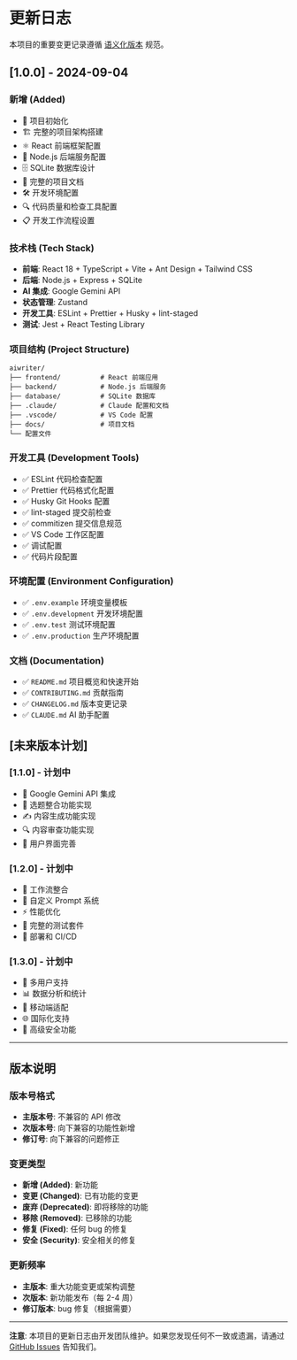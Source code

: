 # 更新日志

本项目的重要变更记录遵循 [语义化版本](https://semver.org/lang/zh-CN/) 规范。

## [1.0.0] - 2024-09-04

### 新增 (Added)
- 🎉 项目初始化
- 🏗️ 完整的项目架构搭建
- ⚛️ React 前端框架配置
- 🔧 Node.js 后端服务配置
- 🗄️ SQLite 数据库设计
- 📝 完整的项目文档
- 🛠️ 开发环境配置
- 🔍 代码质量和检查工具配置
- 📋 开发工作流程设置

### 技术栈 (Tech Stack)
- **前端**: React 18 + TypeScript + Vite + Ant Design + Tailwind CSS
- **后端**: Node.js + Express + SQLite
- **AI 集成**: Google Gemini API
- **状态管理**: Zustand
- **开发工具**: ESLint + Prettier + Husky + lint-staged
- **测试**: Jest + React Testing Library

### 项目结构 (Project Structure)
```
aiwriter/
├── frontend/          # React 前端应用
├── backend/           # Node.js 后端服务
├── database/          # SQLite 数据库
├── .claude/           # Claude 配置和文档
├── .vscode/           # VS Code 配置
├── docs/              # 项目文档
└── 配置文件
```

### 开发工具 (Development Tools)
- ✅ ESLint 代码检查配置
- ✅ Prettier 代码格式化配置
- ✅ Husky Git Hooks 配置
- ✅ lint-staged 提交前检查
- ✅ commitizen 提交信息规范
- ✅ VS Code 工作区配置
- ✅ 调试配置
- ✅ 代码片段配置

### 环境配置 (Environment Configuration)
- ✅ `.env.example` 环境变量模板
- ✅ `.env.development` 开发环境配置
- ✅ `.env.test` 测试环境配置
- ✅ `.env.production` 生产环境配置

### 文档 (Documentation)
- ✅ `README.md` 项目概览和快速开始
- ✅ `CONTRIBUTING.md` 贡献指南
- ✅ `CHANGELOG.md` 版本变更记录
- ✅ `CLAUDE.md` AI 助手配置

## [未来版本计划]

### [1.1.0] - 计划中
- 🤖 Google Gemini API 集成
- 📝 选题整合功能实现
- ✍️ 内容生成功能实现
- 🔍 内容审查功能实现
- 🎨 用户界面完善

### [1.2.0] - 计划中
- 🔧 工作流整合
- 📝 自定义 Prompt 系统
- ⚡ 性能优化
- 🧪 完整的测试套件
- 🚀 部署和 CI/CD

### [1.3.0] - 计划中
- 👥 多用户支持
- 📊 数据分析和统计
- 📱 移动端适配
- 🌐 国际化支持
- 🔐 高级安全功能

---

## 版本说明

### 版本号格式
- **主版本号**: 不兼容的 API 修改
- **次版本号**: 向下兼容的功能性新增
- **修订号**: 向下兼容的问题修正

### 变更类型
- **新增 (Added)**: 新功能
- **变更 (Changed)**: 已有功能的变更
- **废弃 (Deprecated)**: 即将移除的功能
- **移除 (Removed)**: 已移除的功能
- **修复 (Fixed)**: 任何 bug 的修复
- **安全 (Security)**: 安全相关的修复

### 更新频率
- **主版本**: 重大功能变更或架构调整
- **次版本**: 新功能发布（每 2-4 周）
- **修订版本**: bug 修复（根据需要）

---

**注意**: 本项目的更新日志由开发团队维护。如果您发现任何不一致或遗漏，请通过 [GitHub Issues](https://github.com/your-repo/aiwriter/issues) 告知我们。